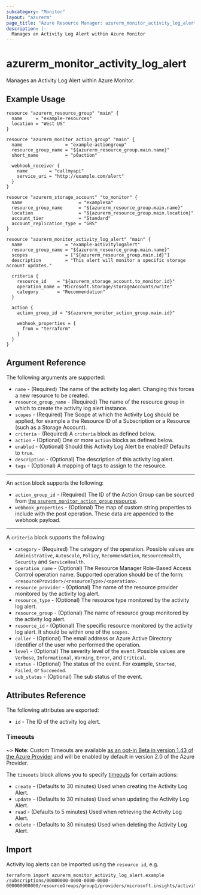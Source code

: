 ```yaml
---
subcategory: "Monitor"
layout: "azurerm"
page_title: "Azure Resource Manager: azurerm_monitor_activity_log_alert"
description: |-
  Manages an Activity Log Alert within Azure Monitor
---
```


# azurerm_monitor_activity_log_alert

Manages an Activity Log Alert within Azure Monitor.

## Example Usage

```hcl
resource "azurerm_resource_group" "main" {
  name     = "example-resources"
  location = "West US"
}

resource "azurerm_monitor_action_group" "main" {
  name                = "example-actiongroup"
  resource_group_name = "${azurerm_resource_group.main.name}"
  short_name          = "p0action"

  webhook_receiver {
    name        = "callmyapi"
    service_uri = "http://example.com/alert"
  }
}

resource "azurerm_storage_account" "to_monitor" {
  name                     = "examplesa"
  resource_group_name      = "${azurerm_resource_group.main.name}"
  location                 = "${azurerm_resource_group.main.location}"
  account_tier             = "Standard"
  account_replication_type = "GRS"
}

resource "azurerm_monitor_activity_log_alert" "main" {
  name                = "example-activitylogalert"
  resource_group_name = "${azurerm_resource_group.main.name}"
  scopes              = ["${azurerm_resource_group.main.id}"]
  description         = "This alert will monitor a specific storage account updates."

  criteria {
    resource_id    = "${azurerm_storage_account.to_monitor.id}"
    operation_name = "Microsoft.Storage/storageAccounts/write"
    category       = "Recommendation"
  }

  action {
    action_group_id = "${azurerm_monitor_action_group.main.id}"

    webhook_properties = {
      from = "terraform"
    }
  }
}
```

## Argument Reference

The following arguments are supported:

* `name` - (Required) The name of the activity log alert. Changing this forces a new resource to be created.
* `resource_group_name` - (Required) The name of the resource group in which to create the activity log alert instance.
* `scopes` - (Required) The Scope at which the Activity Log should be applied, for example a the Resource ID of a Subscription or a Resource (such as a Storage Account).
* `criteria` - (Required) A `criteria` block as defined below.
* `action` - (Optional) One or more `action` blocks as defined below.
* `enabled` - (Optional) Should this Activity Log Alert be enabled? Defaults to `true`.
* `description` - (Optional) The description of this activity log alert.
* `tags` - (Optional) A mapping of tags to assign to the resource.

---

An `action` block supports the following:

* `action_group_id` - (Required) The ID of the Action Group can be sourced from [the `azurerm_monitor_action_group` resource](./monitor_action_group.html).
* `webhook_properties` - (Optional) The map of custom string properties to include with the post operation. These data are appended to the webhook payload.

---

A `criteria` block supports the following:

* `category` - (Required) The category of the operation. Possible values are `Administrative`, `Autoscale`, `Policy`, `Recommendation`, `ResourceHealth`, `Security` and `ServiceHealth`.
* `operation_name` - (Optional) The Resource Manager Role-Based Access Control operation name. Supported operation should be of the form: `<resourceProvider>/<resourceType>/<operation>`.
* `resource_provider` - (Optional) The name of the resource provider monitored by the activity log alert.
* `resource_type` - (Optional) The resource type monitored by the activity log alert.
* `resource_group` - (Optional) The name of resource group monitored by the activity log alert.
* `resource_id` - (Optional) The specific resource monitored by the activity log alert. It should be within one of the `scopes`.
* `caller` - (Optional) The email address or Azure Active Directory identifier of the user who performed the operation.
* `level` - (Optional) The severity level of the event. Possible values are `Verbose`, `Informational`, `Warning`, `Error`, and `Critical`.
* `status` - (Optional) The status of the event. For example, `Started`, `Failed`, or `Succeeded`.
* `sub_status` - (Optional) The sub status of the event.

## Attributes Reference

The following attributes are exported:

* `id` - The ID of the activity log alert.


### Timeouts

~> **Note:** Custom Timeouts are available [as an opt-in Beta in version 1.43 of the Azure Provider](/docs/providers/azurerm/guides/2.0-beta.html) and will be enabled by default in version 2.0 of the Azure Provider.

The `timeouts` block allows you to specify [timeouts](https://www.terraform.io/docs/configuration/resources.html#timeouts) for certain actions:

* `create` - (Defaults to 30 minutes) Used when creating the Activity Log Alert.
* `update` - (Defaults to 30 minutes) Used when updating the Activity Log Alert.
* `read` - (Defaults to 5 minutes) Used when retrieving the Activity Log Alert.
* `delete` - (Defaults to 30 minutes) Used when deleting the Activity Log Alert.

## Import

Activity log alerts can be imported using the `resource id`, e.g.

```shell
terraform import azurerm_monitor_activity_log_alert.example /subscriptions/00000000-0000-0000-0000-000000000000/resourceGroups/group1/providers/microsoft.insights/activityLogAlerts/myalertname
```
